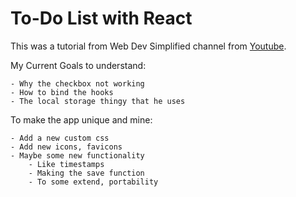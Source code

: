 # To-Do List with React

This was a tutorial from Web Dev Simplified channel from [Youtube](https://www.youtube.com/watch?v=Rh3tobg7hEo).

My Current Goals to understand:

    - Why the checkbox not working
    - How to bind the hooks
    - The local storage thingy that he uses

To make the app unique and mine:

    - Add a new custom css
    - Add new icons, favicons
    - Maybe some new functionality
        - Like timestamps
        - Making the save function
        - To some extend, portability

